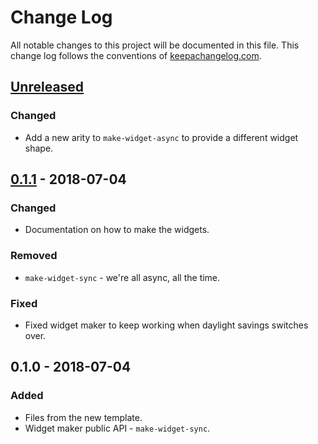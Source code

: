 # Change Log
All notable changes to this project will be documented in this file. This change log follows the conventions of [keepachangelog.com](http://keepachangelog.com/).

## [Unreleased]
### Changed
- Add a new arity to `make-widget-async` to provide a different widget shape.

## [0.1.1] - 2018-07-04
### Changed
- Documentation on how to make the widgets.

### Removed
- `make-widget-sync` - we're all async, all the time.

### Fixed
- Fixed widget maker to keep working when daylight savings switches over.

## 0.1.0 - 2018-07-04
### Added
- Files from the new template.
- Widget maker public API - `make-widget-sync`.

[Unreleased]: https://github.com/your-name/clojure-game/compare/0.1.1...HEAD
[0.1.1]: https://github.com/your-name/clojure-game/compare/0.1.0...0.1.1
